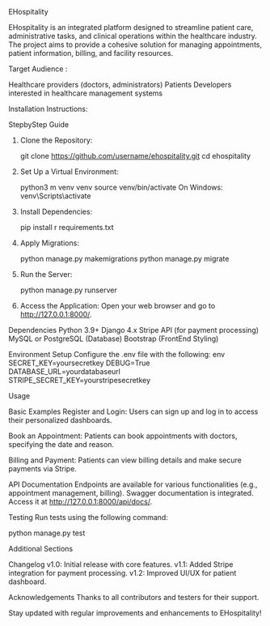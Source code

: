 EHospitality

EHospitality is an integrated platform designed to streamline patient care, administrative tasks, and clinical operations within the healthcare industry. The project aims to provide a cohesive solution for managing appointments, patient information, billing, and facility resources.

 Target Audience :
 
 Healthcare providers (doctors, administrators)
 Patients
 Developers interested in healthcare management systems

 Installation Instructions:

 StepbyStep Guide
1. Clone the Repository:
   
   git clone https://github.com/username/ehospitality.git
   cd ehospitality
   

2. Set Up a Virtual Environment:
   
   python3 m venv venv
   source venv/bin/activate   On Windows: venv\Scripts\activate
   

3. Install Dependencies:
   
   pip install r requirements.txt
   

4. Apply Migrations:
   
   python manage.py makemigrations
   python manage.py migrate
   

5. Run the Server:
   
   python manage.py runserver
   

6. Access the Application:
   Open your web browser and go to http://127.0.0.1:8000/.

 Dependencies
 Python 3.9+
 Django 4.x
 Stripe API (for payment processing)
 MySQL or PostgreSQL (Database)
 Bootstrap (FrontEnd Styling)

 Environment Setup 
 Configure the .env file with the following:
  env
  SECRET_KEY=yoursecretkey
  DEBUG=True
  DATABASE_URL=yourdatabaseurl
  STRIPE_SECRET_KEY=yourstripesecretkey
  



 Usage

 Basic Examples
 Register and Login:
  Users can sign up and log in to access their personalized dashboards.

 Book an Appointment:
  Patients can book appointments with doctors, specifying the date and reason.

 Billing and Payment:
  Patients can view billing details and make secure payments via Stripe.

 API Documentation
 Endpoints are available for various functionalities (e.g., appointment management, billing).
 Swagger documentation is integrated. Access it at http://127.0.0.1:8000/api/docs/.




 Testing
 Run tests using the following command:
  
  python manage.py test
  


 Additional Sections

 Changelog
 v1.0: Initial release with core features.
 v1.1: Added Stripe integration for payment processing.
 v1.2: Improved UI/UX for patient dashboard.



 Acknowledgements
 Thanks to all contributors and testers for their support.


Stay updated with regular improvements and enhancements to EHospitality!

